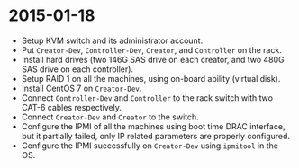 # 2015-01-18
 * Setup KVM switch and its administrator account.
 * Put `Creator-Dev`, `Controller-Dev`, `Creator`, and `Controller` on the rack.
 * Install hard drives (two 146G SAS drive on each creator, and two 480G SAS drive on each controller).
 * Setup RAID 1 on all the machines, using on-board ability (virtual disk).
 * Install CentOS 7 on `Creator-Dev`.
 * Connect `Controller-Dev` and `Controller` to the rack switch with two CAT-6 cables respectively.
 * Connect `Creator-Dev` and `Creator` to the switch.
 * Configure the IPMI of all the machines using boot time DRAC interface, but it partially failed, only IP related parameters are properly configured.
 * Configure the IPMI successfully on `Creator-Dev` using `ipmitool` in the OS.
